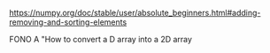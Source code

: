 https://numpy.org/doc/stable/user/absolute_beginners.html#adding-removing-and-sorting-elements

FONO A "How to convert a D array into a 2D array
